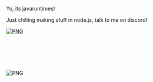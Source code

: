 Yo, its javaruntimes!

<label>Just chilling making stuff in node.js, talk to me on discord!</label>

[<img align="center" alt="PNG" src="https://i.ibb.co/XDHQRXF/image-2022-06-29-185627215.png"/>]()

</br>
</br>
</br>
</br>


ㅤㅤㅤㅤㅤㅤㅤㅤㅤㅤㅤㅤㅤㅤㅤㅤㅤㅤㅤㅤㅤㅤㅤㅤㅤㅤㅤㅤㅤ<img align="left" alt="PNG" src="http://invidget.switchblade.xyz/BnRqXdzyHw"/>
